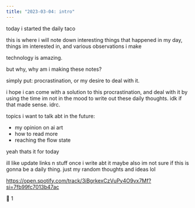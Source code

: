 ```yaml
---
title: "2023-03-04: intro"
---
```


today i started the daily taco

this is where i will note down interesting things that happened in my day, things im interested in, and various observations i make

technology is amazing.

but why, why am i making these notes?

simply put: procrastination, or my desire to deal with it.

i hope i can come with a solution to this procrastination, and deal with it by using the time im not in the mood to write out these daily thoughts. idk if that made sense. idrc.

topics i want to talk abt in the future:

- my opinion on ai art
- how to read more
- reaching the flow state

yeah thats it for today

ill like update links n stuff once i write abt it maybe
also im not sure if this is gonna be a daily thing. just my random thoughts and ideas lol

https://open.spotify.com/track/3iBgrkexCzVuPy4O9vx7Mf?si=7fb99fc7013b47ac

🌮 1
